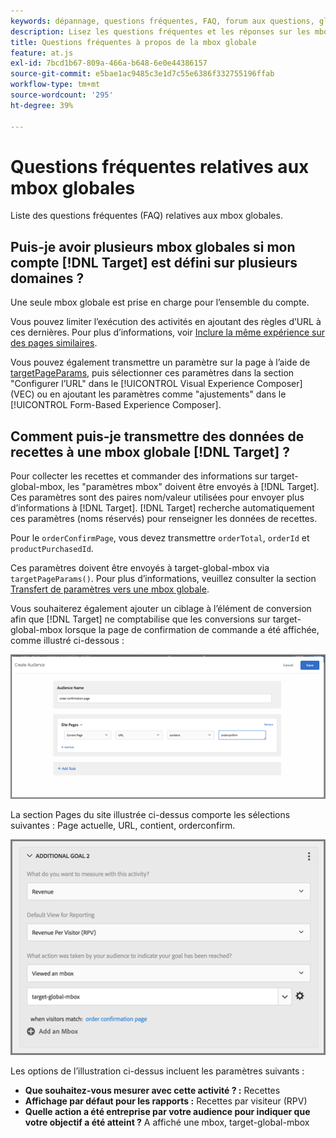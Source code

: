 ```yaml
---
keywords: dépannage, questions fréquentes, FAQ, forum aux questions, globale, mbox globale
description: Lisez les questions fréquentes et les réponses sur les mbox globales Adobe [!DNL Target] .
title: Questions fréquentes à propos de la mbox globale
feature: at.js
exl-id: 7bcd1b67-809a-466a-b648-6e0e44386157
source-git-commit: e5bae1ac9485c3e1d7c55e6386f332755196ffab
workflow-type: tm+mt
source-wordcount: '295'
ht-degree: 39%

---
```


# Questions fréquentes relatives aux mbox globales

Liste des questions fréquentes (FAQ) relatives aux mbox globales.

## Puis-je avoir plusieurs mbox globales si mon compte [!DNL Target] est défini sur plusieurs domaines ?

Une seule mbox globale est prise en charge pour l’ensemble du compte.

Vous pouvez limiter l’exécution des activités en ajoutant des règles d’URL à ces dernières. Pour plus d’informations, voir [Inclure la même expérience sur des pages similaires](https://experienceleague.adobe.com/docs/target/using/experiences/vec/temtest.html).

Vous pouvez également transmettre un paramètre sur la page à l’aide de [targetPageParams](/help/dev/implement/client-side/atjs/atjs-functions/targetpageparams.md), puis sélectionner ces paramètres dans la section &quot;Configurer l’URL&quot; dans le [!UICONTROL Visual Experience Composer] (VEC) ou en ajoutant les paramètres comme &quot;ajustements&quot; dans le [!UICONTROL Form-Based Experience Composer].

## Comment puis-je transmettre des données de recettes à une mbox globale [!DNL Target] ?

Pour collecter les recettes et commander des informations sur target-global-mbox, les &quot;paramètres mbox&quot; doivent être envoyés à [!DNL Target]. Ces paramètres sont des paires nom/valeur utilisées pour envoyer plus d’informations à [!DNL Target]. [!DNL Target] recherche automatiquement ces paramètres (noms réservés) pour renseigner les données de recettes.

Pour le `orderConfirmPage`, vous devez transmettre `orderTotal`, `orderId` et `productPurchasedId`.

Ces paramètres doivent être envoyés à target-global-mbox via `targetPageParams()`. Pour plus d’informations, veuillez consulter la section [Transfert de paramètres vers une mbox globale](/help/dev/implement/client-side/atjs/global-mbox/pass-parameters-to-global-mbox.md).

Vous souhaiterez également ajouter un ciblage à l’élément de conversion afin que [!DNL Target] ne comptabilise que les conversions sur target-global-mbox lorsque la page de confirmation de commande a été affichée, comme illustré ci-dessous :

![alt image](assets/revenue1.png)

La section Pages du site illustrée ci-dessus comporte les sélections suivantes : Page actuelle, URL, contient, orderconfirm.

![alt image](assets/revenue2.png)

Les options de l’illustration ci-dessus incluent les paramètres suivants :

* **Que souhaitez-vous mesurer avec cette activité ? :** Recettes
* **Affichage par défaut pour les rapports :** Recettes par visiteur (RPV)
* **Quelle action a été entreprise par votre audience pour indiquer que votre objectif a été atteint ?** A affiché une mbox, target-global-mbox
